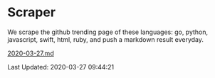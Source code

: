 # Scraper

We scrape the github trending page of these languages: go, python, javascript, swift, html, ruby, and push a markdown result everyday.

[2020-03-27.md](https://github.com/henson/Scraper/blob/master/2020-03-27.md)

Last Updated: 2020-03-27 09:44:21